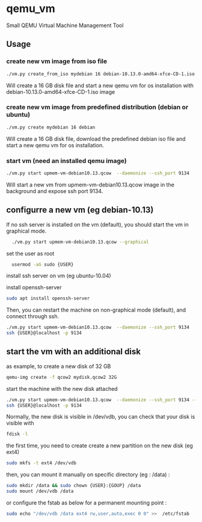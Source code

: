 # qemu_vm
Small QEMU Virtual Machine Management Tool

## Usage

### create new vm image from iso file
```bash
./vm.py create_from_iso mydebian 16 debian-10.13.0-amd64-xfce-CD-1.iso
```
Will create a 16 GB disk file and start a new qemu vm for os installation
with debian-10.13.0-amd64-xfce-CD-1.iso image

### create new vm image from predefined distribution (debian or ubuntu)
```bash
./vm.py create mydebian 16 debian
```
Will create a 16 GB disk file, download the predefined debian iso file
and start a new qemu vm for os installation.

### start vm (need an installed qemu image)
```bash
./vm.py start upmem-vm-debian10.13.qcow  --daemonize --ssh_port 9134
```

Will start a new vm from upmem-vm-debian10.13.qcow image in the background
and expose ssh port 9134.

## configurre a new vm (eg debian-10.13)

If no ssh server is installed on the vm (default), you should
start the vm in graphical mode.

```bash
  ./vm.py start upmem-vm-debian10.13.qcow --graphical
```

set the user as root
```bash
  usermod -aG sudo {USER}
```

install ssh server on vm (eg ubuntu-10.04)

install openssh-server
```bash
sudo apt install openssh-server
```

Then, you can restart the machine on non-graphical mode (default),
and connect through ssh.

```bash
./vm.py start upmem-vm-debian10.13.qcow  --daemonize --ssh_port 9134
ssh {USER}@localhost -p 9134
```

## start the vm with an additional disk

as example, to create a new disk of 32 GB
```bash
qemu-img create -f qcow2 mydisk.qcow2 32G
```

start the machine with the new disk attached

```bash
./vm.py start upmem-vm-debian10.13.qcow  --daemonize --ssh_port 9134 --disk mydisk.qcow2
ssh {USER}@localhost -p 9134
```
Normally, the new disk is visible in /dev/vdb,
you can check that your disk is visible with 
```bash
fdisk -l
```

the first time, you need to create create a new partition on the new disk (eg ext4)
```bash
sudo mkfs -t ext4 /dev/vdb
```

then, you can mount it manually on specific directory (eg : /data) :
```bash
sudo mkdir /data && sudo chown {USER}:{GOUP} /data
sudo mount /dev/vdb /data
```

or configure the fstab as below for a permanent mounting point :
```bash
sudo echo "/dev/vdb /data ext4 rw,user,auto,exec 0 0" >>  /etc/fstab
```
